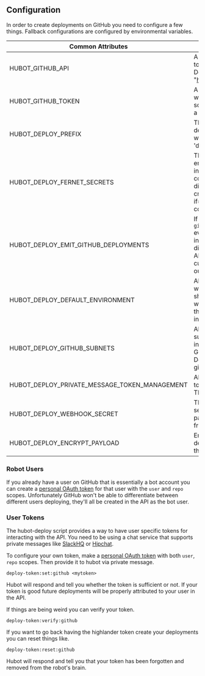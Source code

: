 ## Configuration

In order to create deployments on GitHub you need to configure a few things. Fallback configurations are configured by environmental variables.

| Common Attributes       |                                                 |
|-------------------------|-------------------------------------------------|
| HUBOT_GITHUB_API        | A String of the full URL to the GitHub API. Default: "https://api.github.com" |
| HUBOT_GITHUB_TOKEN      | A [personal oauth token][1] with repo_deployment scope. This is normally a bot account. |
| HUBOT_DEPLOY_PREFIX     | The thing to prefix your deployment commands with. Defaults to 'deploy' |
| HUBOT_DEPLOY_FERNET_SECRETS    | The key used for encrypting your tokens in the hubot's brain. A comma delimited set of different key tokens. To create one run `dd if=/dev/urandom bs=32 count=1 2>/dev/null | openssl base64` on a UNIX system.  |
| HUBOT_DEPLOY_EMIT_GITHUB_DEPLOYMENTS | If set to true a `github_deployment` event emit emitted instead of posting directly to the GitHub API. This allows for customization, check out the examples. |
| HUBOT_DEPLOY_DEFAULT_ENVIRONMENT | Allow for specifying which environment should be the default when it is omitted from the deployment request in chat. |
| HUBOT_DEPLOY_GITHUB_SUBNETS | Allow for specifying the subnets for your GitHub install, useful for GitHub Enterprise. Defaults to github.com's IP range. |
| HUBOT_DEPLOY_PRIVATE_MESSAGE_TOKEN_MANAGEMENT | Allow for messaging tokens to hubot in chat. This is going away. |
| HUBOT_DEPLOY_WEBHOOK_SECRET | The shared webhook secret to check payload signatures from GitHub. |
| HUBOT_DEPLOY_ENCRYPT_PAYLOAD | Encrypt the entire deployment payload in the GitHub API. |

### Robot Users

If you already have a user on GitHub that is essentially a bot account you can create a [personal OAuth token][1] for that user with the `user` and `repo` scopes. Unfortunately GitHub won't be able to differentiate between different users deploying, they'll all be created in the API as the bot user.

### User Tokens

The hubot-deploy script provides a way to have user specific tokens for interacting with the API. You need to be using a chat service that supports private messages like [SlackHQ][2] or [Hipchat][3].

To configure your own token, make a [personal OAuth token][1] with both `user`, `repo` scopes. Then provide it to hubot via private message.

    deploy-token:set:github <mytoken>

Hubot will respond and tell you whether the token is sufficient or not. If your token is good future deployments will be properly attributed to your user in the API.

If things are being weird you can verify your token.

    deploy-token:verify:github

If you want to go back having the highlander token create your deployments you can reset things like.

    deploy-token:reset:github

Hubot will respond and tell you that your token has been forgotten and removed from the robot's brain.

[1]: https://github.com/settings/tokens
[2]: https://slack.com/is
[3]: https://www.hipchat.com
